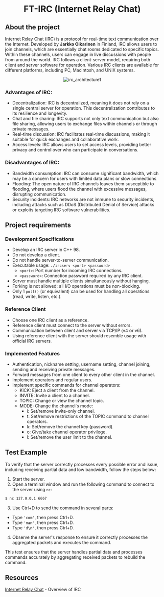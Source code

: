 # <h1 align="center">FT-IRC (Internet Relay Chat)</h1>

## About the project
Internet Relay Chat (IRC) is a protocol for real-time text communication over the Internet. Developed by **Jarkko Oikarinen** in Finland, IRC allows users to join channels, which are essentially chat rooms dedicated to specific topics. Within these channels, users can engage in live discussions with people from around the world. IRC follows a client-server model, requiring both client and server software for operation. Various IRC clients are available for different platforms, including PC, Macintosh, and UNIX systems.

<div style="text-align:center">
    <img src="https://github.com/SopadeGalinha/Ft-Irc/raw/main/assets/75684404/5645e3c6-69ec-4c31-8515-19ec18f06080.png" alt="irc_architecture1">
</div>

### Advantages of IRC:
- Decentralization: IRC is decentralized, meaning it does not rely on a single central server for operation. This decentralization contributes to its resilience and longevity.
- Chat and file sharing: IRC supports not only text communication but also file sharing, allowing users to exchange files within channels or through private messages.
- Real-time discussion: IRC facilitates real-time discussions, making it suitable for quick exchanges and collaborative work.
- Access levels: IRC allows users to set access levels, providing better privacy and control over who can participate in conversations.

### Disadvantages of IRC:
- Bandwidth consumption: IRC can consume significant bandwidth, which may be a concern for users with limited data plans or slow connections.
- Flooding: The open nature of IRC channels leaves them susceptible to flooding, where users flood the channel with excessive messages, disrupting communication.
- Security incidents: IRC networks are not immune to security incidents, including attacks such as DDoS (Distributed Denial of Service) attacks or exploits targeting IRC software vulnerabilities.

## Project requirements

### Development Specifications
- Develop an IRC server in C++ 98.
- Do not develop a client.
- Do not handle server-to-server communication.
- Executable usage: `./ircserv <port> <password>`
  - `<port>`: Port number for incoming IRC connections.
  - `<password>`: Connection password required by any IRC client.
- Server must handle multiple clients simultaneously without hanging.
- Forking is not allowed; all I/O operations must be non-blocking.
- Only 1 `poll()` (or equivalent) can be used for handling all operations (read, write, listen, etc.).

### Reference Client
- Choose one IRC client as a reference.
- Reference client must connect to the server without errors.
- Communication between client and server via TCP/IP (v4 or v6).
- Using reference client with the server should resemble usage with official IRC servers.

### Implemented Features
- Authentication, nickname setting, username setting, channel joining, sending and receiving private messages.
- Forward messages from one client to every other client in the channel.
- Implement operators and regular users.
- Implement specific commands for channel operators:
  - KICK: Eject a client from the channel.
  - INVITE: Invite a client to a channel.
  - TOPIC: Change or view the channel topic.
  - MODE: Change the channel's mode:
    - i: Set/remove Invite-only channel.
    - t: Set/remove restrictions of the TOPIC command to channel operators.
    - k: Set/remove the channel key (password).
    - o: Give/take channel operator privilege.
    - l: Set/remove the user limit to the channel.


## Test Example

To verify that the server correctly processes every possible error and issue, including receiving partial data and low bandwidth, follow the steps below:

1. Start the server.
2. Open a terminal window and run the following command to connect to the server using `nc`:
```sh
$ nc 127.0.0.1 6667
```
3. Use Ctrl+D to send the command in several parts:
- Type `'com'`, then press Ctrl+D.
- Type `'man'`, then press Ctrl+D.
- Type `'d\n'`, then press Ctrl+D.
4. Observe the server's response to ensure it correctly processes the aggregated packets and executes the command.

This test ensures that the server handles partial data and processes commands accurately by aggregating received packets to rebuild the command.

## Resources
[Internet Relay Chat](https://chi.cs.uchicago.edu/chirc/irc.html) - Overview of IRC





